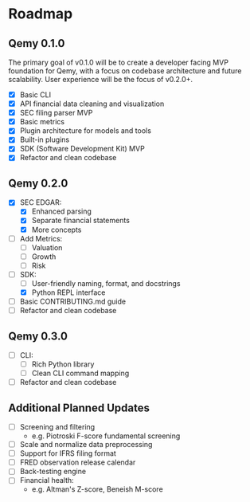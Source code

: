 # Roadmap

## Qemy 0.1.0

The primary goal of v0.1.0 will be to create a developer facing MVP foundation for Qemy, with a focus on codebase architecture and future scalability. User experience will be the focus of v0.2.0+.

- [x] Basic CLI
- [x] API financial data cleaning and visualization
- [x] SEC filing parser MVP
- [x] Basic metrics
- [x] Plugin architecture for models and tools 
- [x] Built-in plugins
- [x] SDK (Software Development Kit) MVP
- [x] Refactor and clean codebase 

## Qemy 0.2.0

- [x] SEC EDGAR:
    - [x] Enhanced parsing
    - [x] Separate financial statements
    - [x] More concepts
- [ ] Add Metrics:
    - [ ] Valuation
    - [ ] Growth
    - [ ] Risk
- [ ] SDK:
    - [ ] User-friendly naming, format, and docstrings
    - [x] Python REPL interface
- [ ] Basic CONTRIBUTING.md guide
- [ ] Refactor and clean codebase 

## Qemy 0.3.0

- [ ] CLI:
    - [ ] Rich Python library
    - [ ] Clean CLI command mapping
- [ ] Refactor and clean codebase 

## Additional Planned Updates

- [ ] Screening and filtering
    - e.g. Piotroski F-score fundamental screening
- [ ] Scale and normalize data preprocessing 
- [ ] Support for IFRS filing format
- [ ] FRED observation release calendar
- [ ] Back-testing engine
- [ ] Financial health:
    - e.g. Altman's Z-score, Beneish M-score

